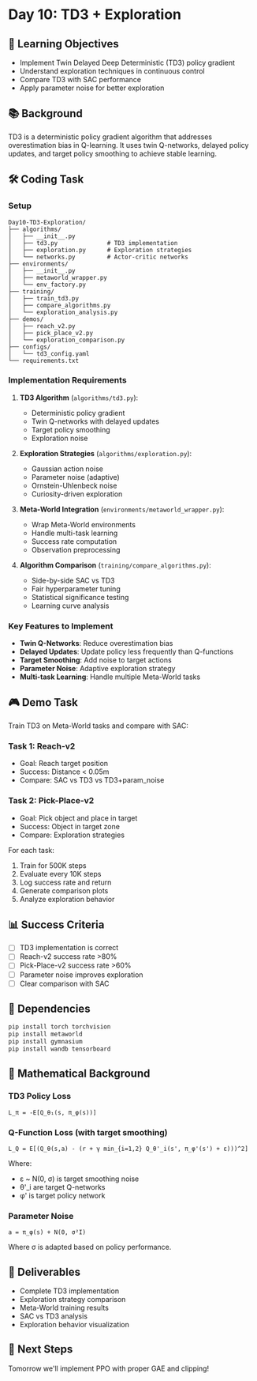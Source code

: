 # Day 10: TD3 + Exploration

## 🎯 Learning Objectives
- Implement Twin Delayed Deep Deterministic (TD3) policy gradient
- Understand exploration techniques in continuous control
- Compare TD3 with SAC performance
- Apply parameter noise for better exploration

## 📚 Background
TD3 is a deterministic policy gradient algorithm that addresses overestimation bias in Q-learning. It uses twin Q-networks, delayed policy updates, and target policy smoothing to achieve stable learning.

## 🛠️ Coding Task

### Setup
```
Day10-TD3-Exploration/
├── algorithms/
│   ├── __init__.py
│   ├── td3.py              # TD3 implementation
│   ├── exploration.py      # Exploration strategies
│   └── networks.py         # Actor-critic networks
├── environments/
│   ├── __init__.py
│   ├── metaworld_wrapper.py
│   └── env_factory.py
├── training/
│   ├── train_td3.py
│   ├── compare_algorithms.py
│   └── exploration_analysis.py
├── demos/
│   ├── reach_v2.py
│   ├── pick_place_v2.py
│   └── exploration_comparison.py
├── configs/
│   └── td3_config.yaml
└── requirements.txt
```

### Implementation Requirements

1. **TD3 Algorithm** (`algorithms/td3.py`):
   - Deterministic policy gradient
   - Twin Q-networks with delayed updates
   - Target policy smoothing
   - Exploration noise

2. **Exploration Strategies** (`algorithms/exploration.py`):
   - Gaussian action noise
   - Parameter noise (adaptive)
   - Ornstein-Uhlenbeck noise
   - Curiosity-driven exploration

3. **Meta-World Integration** (`environments/metaworld_wrapper.py`):
   - Wrap Meta-World environments
   - Handle multi-task learning
   - Success rate computation
   - Observation preprocessing

4. **Algorithm Comparison** (`training/compare_algorithms.py`):
   - Side-by-side SAC vs TD3
   - Fair hyperparameter tuning
   - Statistical significance testing
   - Learning curve analysis

### Key Features to Implement

- **Twin Q-Networks**: Reduce overestimation bias
- **Delayed Updates**: Update policy less frequently than Q-functions
- **Target Smoothing**: Add noise to target actions
- **Parameter Noise**: Adaptive exploration strategy
- **Multi-task Learning**: Handle multiple Meta-World tasks

## 🎮 Demo Task
Train TD3 on Meta-World tasks and compare with SAC:

### Task 1: Reach-v2
- Goal: Reach target position
- Success: Distance < 0.05m
- Compare: SAC vs TD3 vs TD3+param_noise

### Task 2: Pick-Place-v2
- Goal: Pick object and place in target
- Success: Object in target zone
- Compare: Exploration strategies

For each task:
1. Train for 500K steps
2. Evaluate every 10K steps
3. Log success rate and return
4. Generate comparison plots
5. Analyze exploration behavior

## 📊 Success Criteria
- [ ] TD3 implementation is correct
- [ ] Reach-v2 success rate >80%
- [ ] Pick-Place-v2 success rate >60%
- [ ] Parameter noise improves exploration
- [ ] Clear comparison with SAC

## 🔧 Dependencies
```bash
pip install torch torchvision
pip install metaworld
pip install gymnasium
pip install wandb tensorboard
```

## 📝 Mathematical Background

### TD3 Policy Loss
```
L_π = -E[Q_θ₁(s, π_φ(s))]
```

### Q-Function Loss (with target smoothing)
```
L_Q = E[(Q_θ(s,a) - (r + γ min_{i=1,2} Q_θ'_i(s', π_φ'(s') + ε)))^2]
```

Where:
- ε ~ N(0, σ) is target smoothing noise
- θ'_i are target Q-networks
- φ' is target policy network

### Parameter Noise
```
a = π_φ(s) + N(0, σ²I)
```
Where σ is adapted based on policy performance.

## 📝 Deliverables
- Complete TD3 implementation
- Exploration strategy comparison
- Meta-World training results
- SAC vs TD3 analysis
- Exploration behavior visualization

## 🚀 Next Steps
Tomorrow we'll implement PPO with proper GAE and clipping!

